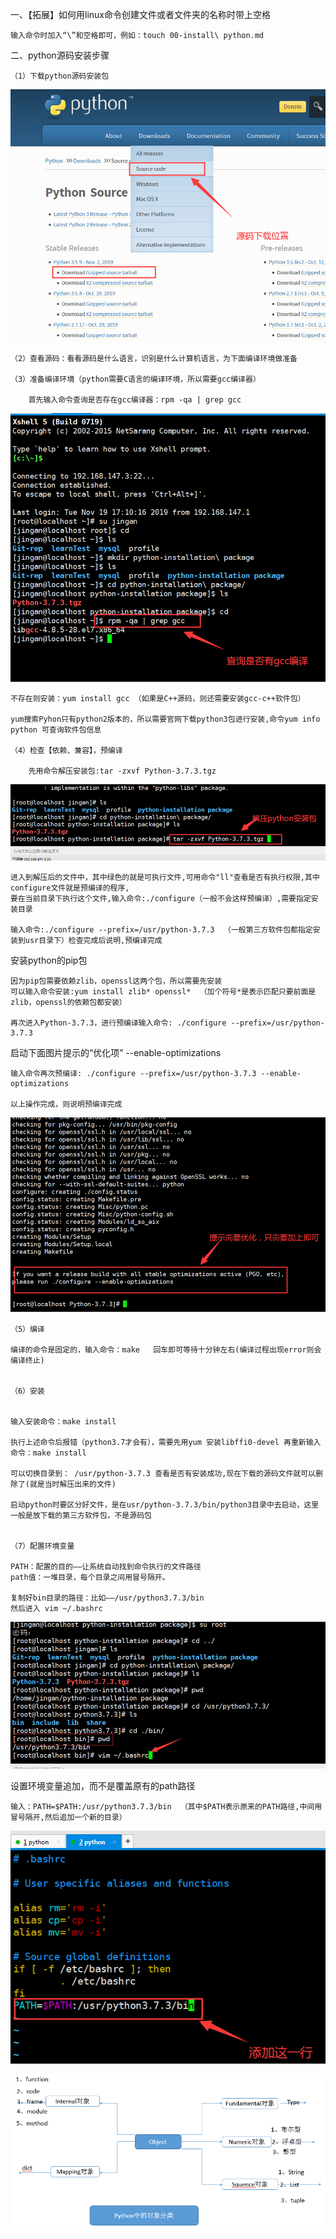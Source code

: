 一、【拓展】如何用linux命令创建文件或者文件夹的名称时带上空格

	输入命令时加入“\”和空格即可，例如：touch 00-install\ python.md

二、python源码安装步骤

	（1）下载python源码安装包

![python源码图片](../images/01python-install.png)


	（2）查看源码：看看源码是什么语言，识别是什么计算机语言，为下面编译环境做准备

	（3）准备编译环境（python需要C语言的编译环境，所以需要gcc编译器）

		首先输入命令查询是否存在gcc编译器：rpm -qa | grep gcc

![python-gcc](../images/02python-gcc.png)
		
	不存在则安装：yum install gcc （如果是C++源码，则还需要安装gcc-c++软件包）

	yum搜索Pyhon只有python2版本的，所以需要官网下载python3包进行安装,命令yum info python 可查询软件包信息

	（4）检查【依赖、兼容】，预编译

		先用命令解压安装包:tar -zxvf Python-3.7.3.tgz

![解压安装包](../images/03python-tar.png)

	进入到解压后的文件中，其中绿色的就是可执行文件,可用命令"ll"查看是否有执行权限,其中configure文件就是预编译的程序,
	要在当前目录下执行这个文件,输入命令:./configure（一般不会这样预编译）,需要指定安装目录

	输入命令:./configure --prefix=/usr/python-3.7.3  （一般第三方软件包都指定安装到usr目录下）检查完成后说明,预编译完成

安装python的pip包

	因为pip包需要依赖zlib，openssl这两个包，所以需要先安装
	可以输入命令安装:yum install zlib* openssl*  （加个符号*是表示匹配只要前面是zlib，openssl的依赖包都安装）

	再次进入Python-3.7.3，进行预编译输入命令: ./configure --prefix=/usr/python-3.7.3

启动下面图片提示的“优化项” --enable-optimizations

	输入命令再次预编译: ./configure --prefix=/usr/python-3.7.3 --enable-optimizations

	以上操作完成，则说明预编译完成

![提示优化](../images/04python-check.png)


	（5）编译

	编译的命令是固定的，输入命令：make   回车即可等待十分钟左右(编译过程出现error则会编译终止)


	（6）安装


	输入安装命令：make install

	执行上述命令后报错（python3.7才会有），需要先用yum 安装libffi0-devel 再重新输入命令：make install

	可以切换目录到： /usr/python-3.7.3 查看是否有安装成功,现在下载的源码文件就可以删除了(就是当时解压出来的文件)

	启动python时要区分好文件，是在usr/python-3.7.3/bin/python3目录中去启动，这里一般是放下载的第三方软件包，不是源码包


	（7）配置环境变量

	PATH：配置的目的——让系统自动找到命令执行的文件路径
	path值：一堆目录，每个目录之间用冒号隔开。 

	复制好bin目录的路径：比如——/usr/python3.7.3/bin
	然后进入 vim ~/.bashrc


![环境变量路径](../images/5pythonpath.png)

设置环境变量追加，而不是覆盖原有的path路径

	输入：PATH=$PATH:/usr/python3.7.3/bin  （其中$PATH表示原来的PATH路径,中间用冒号隔开,然后追加一个新的目录）

![设置环境变量](../images/06python.png)

![类型](../images/type.png)


